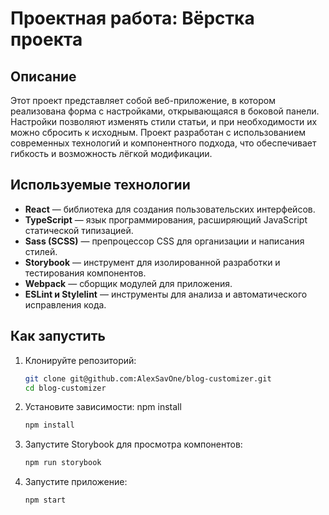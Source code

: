 # Проектная работа: Вёрстка проекта

## Описание

Этот проект представляет собой веб-приложение, в котором реализована форма с настройками, открывающаяся в боковой панели. Настройки позволяют изменять стили статьи, и при необходимости их можно сбросить к исходным. Проект разработан с использованием современных технологий и компонентного подхода, что обеспечивает гибкость и возможность лёгкой модификации.

## Используемые технологии

- **React** — библиотека для создания пользовательских интерфейсов.
- **TypeScript** — язык программирования, расширяющий JavaScript статической типизацией.
- **Sass (SCSS)** — препроцессор CSS для организации и написания стилей.
- **Storybook** — инструмент для изолированной разработки и тестирования компонентов.
- **Webpack** — сборщик модулей для приложения.
- **ESLint и Stylelint** — инструменты для анализа и автоматического исправления кода.

## Как запустить

1. Клонируйте репозиторий:
   ```bash
   git clone git@github.com:AlexSavOne/blog-customizer.git
   cd blog-customizer
   ```
2. Установите зависимости: npm install
   ```bash
   npm install
   ```
3. Запустите Storybook для просмотра компонентов:
   ```bash
   npm run storybook
   ```
4. Запустите приложение:
   ```bash
   npm start
   ```
